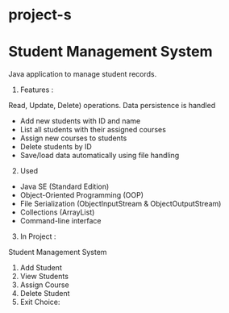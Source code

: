 # project-s

# Student Management System

Java application to manage student records.

1. Features :

Read, Update, Delete) operations.
 Data persistence is handled 

- Add new students with ID and name
- List all students with their assigned courses
- Assign new courses to students
- Delete students by ID
- Save/load data automatically using file handling

2. Used

- Java SE (Standard Edition)
- Object-Oriented Programming (OOP)
- File Serialization (ObjectInputStream & ObjectOutputStream)
- Collections (ArrayList)
- Command-line interface
3. In Project : 

Student Management System

1. Add Student
2. View Students
3. Assign Course
4. Delete Student
5. Exit
Choice:


